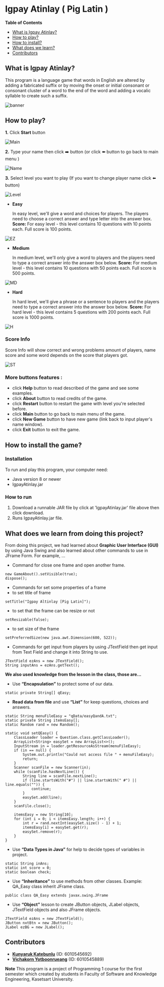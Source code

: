 # Igpay Atinlay ( Pig Latin )

**Table of Contents**
- [What is Igpay Atinlay?](#what-is-igpay-atinlay)
- [How to play?](#how-to-play)
- [How to install?](#how-to-install-the-game)
- [What does we learn?](#what-does-we-learn-from-doing-this-project)
- [Contributors](#contributors)

## What is Igpay Atinlay?
This program is a language game that words in English are altered by adding a fabricated suffix or by moving the onset or initial consonant or consonant cluster of a word to the end of the word and adding a vocalic syllable to create such a suffix.
    
![banner](gameScreenShotandFont/Banner.png)

## How to play?
**1.** Click **Start** button

![Main](gameScreenShotandFont/Frame1.png)

**2.** Type your name then click :arrow_right: button (or click :arrow_left: button to go back to main menu )

![Name](gameScreenShotandFont/Frame4.png)

**3.** Select level you want to play (If you want to change player name click :arrow_left: button)

![Level](gameScreenShotandFont/Frame5.png)

- **Easy**

    In easy level, we'll give a word and choices for players. The players need to choose a correct answer and type letter into the answer box.
    **Score:**
    For easy level -  this level contains 10 questions with 10 points each. Full score is 100 points.
        
![EZ](gameScreenShotandFont/Frame6.png)
        
- **Medium**

    In medium level, we'll only give a word to players and the players need to type a correct answer into the answer box below.
    **Score:**
    For medium level - this level contains 10 questions with 50 points each. Full score is 500 points.
    
![MD](gameScreenShotandFont/Frame8.png)
    
- **Hard**

    In hard level, we'll give a phrase or a sentence to players and the players need to type a correct answer into the answer box below.
    **Score:**
    For hard level - this level contains 5 questions with 200 points each. Full score is 1000 points.
        
![H](gameScreenShotandFont/Frame7.png)
        
    
### Score Info 
Score Info will show correct and wrong problems amount of players, name score and some word depends on the score that players got.
    
![ST](gameScreenShotandFont/Frame9.png)
    
### More buttons features :
- click **Help** button to read described of the game and see some examples.
- click **About** button to read credits of the game.
- click **Restart** button to restart the game with level you're selected before.
- click **Main** button to go back to main menu of the game.
- click **New Game** button to have new game (link back to input player's name window).
- click **Exit** button to exit the game.

## How to install the game?
### Installation
To run and play this program, your computer need:
 - Java version 8 or newer
 - IgpayAtinlay.jar
 
 ### How to run
 1. Download a runnable JAR file by click at 'IgpayAtinlay.jar' file above then click download.
 2. Runs IgpayAtinlay.jar file.

## What does we learn from doing this project?
From doing this project, we had learned about **Graphic User Interface (GUI)** by using Java Swing and also learned about other commands to use in JFrame Form. For example, ...
- Command for close one frame and open another frame.
```
new GameAbout().setVisible(true);
dispose();
```
- Commands for set some properties of a frame
 - to set title of frame
```
setTitle("Igpay Altinlay [Pig Latin]");
```
 - to set that the frame can be resize or not
 ```
setResizable(false);
```
 - to set size of the frame
```
setPreferredSize(new java.awt.Dimension(600, 522));
```
- Commands for get input from players by using JTextField then get input from Text Field and change it into String to use.
```
JTextField ezAns = new JTextField();
String inputAns = ezAns.getText();
```

**We also used knowledge from the lesson in the class, those are…**
- Use **“Encapsulation”** to protect some of our data.
```
static private String[] qEasy;
```
- **Read data from file** and use **“List”** for keep questions, choices and answers.
```
static String menuFileEasy = "qData/easyQandA.txt";
static private String itemsEasy[];
static Random rand = new Random();

static void setQEasy() {
    ClassLoader loader = Question.class.getClassLoader();
    ArrayList<String> easySet = new ArrayList<>();
    InputStream in = loader.getResourceAsStream(menuFileEasy);
    if (in == null) {
        System.out.println("Could not access file " + menuFileEasy);
        return;
    }
    Scanner scanFile = new Scanner(in);
    while (scanFile.hasNextLine()) {
        String line = scanFile.nextLine();
        if (line.startsWith("#") || line.startsWith(" #") || line.equals("")) {
            continue;
        }
        easySet.add(line);
    }
    scanFile.close();

    itemsEasy = new String[10];
    for (int i = 0; i < itemsEasy.length; i++) {
        int r = rand.nextInt(easySet.size() - 1) + 1;
        itemsEasy[i] = easySet.get(r);
        easySet.remove(r);
    }
}
```
- Use **“Data Types in Java”** for help to decide types of variables in project.
```
static String inAns;
static int score = 0;
static boolean check;
```
- Use **“Inheritance”** to use methods from other classes.
Example: QA_Easy class inherit JFrame class.
```
public class QA_Easy extends javax.swing.JFrame
```
- Use **“Object”** lesson to create JButton objects, JLabel objects, JTextField objects and also JFrame objects.
```
JTextField ezAns = new JTextField();
JButton nxtBtn = new JButton();
JLabel ezBG = new JLabel();
```

## Contributors
   - [**Kunyaruk Katebunlu**](https://github.com/NokKbl) (ID: 6010545692)
   - [**Vichakorn Yotboonrueang**](https://github.com/Newaz2542) (ID: 6010545889)
   
**Note**
    This program is a project of Programming 1 course for the first semester which created by students in Faculty of Software and Knowledge Engineering, Kasetsart University.
